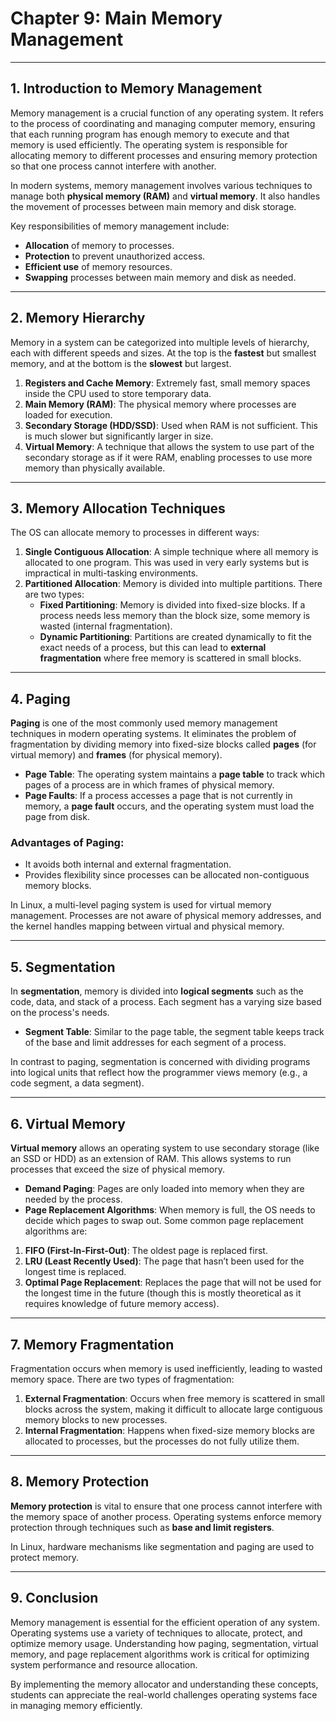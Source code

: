 # Chapter 9: Main Memory Management

---

## 1. Introduction to Memory Management

Memory management is a crucial function of any operating system. It refers to
the process of coordinating and managing computer memory, ensuring that each
running program has enough memory to execute and that memory is used
efficiently. The operating system is responsible for allocating memory to
different processes and ensuring memory protection so that one process cannot
interfere with another.

In modern systems, memory management involves various techniques to manage both
**physical memory (RAM)** and **virtual memory**. It also handles the movement
of processes between main memory and disk storage.

Key responsibilities of memory management include:

- **Allocation** of memory to processes.
- **Protection** to prevent unauthorized access.
- **Efficient use** of memory resources.
- **Swapping** processes between main memory and disk as needed.

---

## 2. Memory Hierarchy

Memory in a system can be categorized into multiple levels of hierarchy, each
with different speeds and sizes. At the top is the **fastest** but smallest
memory, and at the bottom is the **slowest** but largest.

1. **Registers and Cache Memory**: Extremely fast, small memory spaces inside
   the CPU used to store temporary data.
2. **Main Memory (RAM)**: The physical memory where processes are loaded for
   execution.
3. **Secondary Storage (HDD/SSD)**: Used when RAM is not sufficient. This is
   much slower but significantly larger in size.
4. **Virtual Memory**: A technique that allows the system to use part of the
   secondary storage as if it were RAM, enabling processes to use more memory
   than physically available.

---

## 3. Memory Allocation Techniques

The OS can allocate memory to processes in different ways:

1. **Single Contiguous Allocation**: A simple technique where all memory is
   allocated to one program. This was used in very early systems but is impractical
   in multi-tasking environments.
2. **Partitioned Allocation**: Memory is divided into multiple partitions.
   There are two types:
   - **Fixed Partitioning**: Memory is divided into fixed-size blocks. If a
     process needs less memory than the block size, some memory is wasted
     (internal fragmentation).
   - **Dynamic Partitioning**: Partitions are created dynamically to fit the
     exact needs of a process, but this can lead to **external fragmentation**
     where free memory is scattered in small blocks.

---

## 4. Paging

**Paging** is one of the most commonly used memory management techniques in
modern operating systems. It eliminates the problem of fragmentation by
dividing memory into fixed-size blocks called **pages** (for virtual memory)
and **frames** (for physical memory).

- **Page Table**: The operating system maintains a **page table** to track
  which pages of a process are in which frames of physical memory.
- **Page Faults**: If a process accesses a page that is not currently in memory,
  a **page fault** occurs, and the operating system must load the page from disk.

### Advantages of Paging:

- It avoids both internal and external fragmentation.
- Provides flexibility since processes can be allocated non-contiguous memory
  blocks.

In Linux, a multi-level paging system is used for virtual memory management.
Processes are not aware of physical memory addresses, and the kernel handles
mapping between virtual and physical memory.

---

## 5. Segmentation

In **segmentation**, memory is divided into **logical segments** such as the
code, data, and stack of a process. Each segment has a varying size based on
the process's needs.

- **Segment Table**: Similar to the page table, the segment table keeps track
  of the base and limit addresses for each segment of a process.

In contrast to paging, segmentation is concerned with dividing programs into
logical units that reflect how the programmer views memory
(e.g., a code segment, a data segment).

---

## 6. Virtual Memory

**Virtual memory** allows an operating system to use secondary storage
(like an SSD or HDD) as an extension of RAM. This allows systems to run
processes that exceed the size of physical memory.

- **Demand Paging**: Pages are only loaded into memory when they are needed by
  the process.
- **Page Replacement Algorithms**: When memory is full, the OS needs to decide
  which pages to swap out. Some common page replacement algorithms are:

1. **FIFO (First-In-First-Out)**: The oldest page is replaced first.
2. **LRU (Least Recently Used)**: The page that hasn’t been used for the
   longest time is replaced.
3. **Optimal Page Replacement**: Replaces the page that will not be used for
   the longest time in the future (though this is mostly theoretical as it requires
   knowledge of future memory access).

---

## 7. Memory Fragmentation

Fragmentation occurs when memory is used inefficiently, leading to wasted
memory space. There are two types of fragmentation:

1. **External Fragmentation**: Occurs when free memory is scattered in small
   blocks across the system, making it difficult to allocate large contiguous
   memory blocks to new processes.
2. **Internal Fragmentation**: Happens when fixed-size memory blocks are
   allocated to processes, but the processes do not fully utilize them.

---

## 8. Memory Protection

**Memory protection** is vital to ensure that one process cannot interfere with
the memory space of another process. Operating systems enforce memory
protection through techniques such as **base and limit registers**.

In Linux, hardware mechanisms like segmentation and paging are used to protect
memory.

---

## 9. Conclusion

Memory management is essential for the efficient operation of any system.
Operating systems use a variety of techniques to allocate, protect, and
optimize memory usage. Understanding how paging, segmentation, virtual memory,
and page replacement algorithms work is critical for optimizing system
performance and resource allocation.

By implementing the memory allocator and understanding these concepts,
students can appreciate the real-world challenges operating systems face in
managing memory efficiently.
